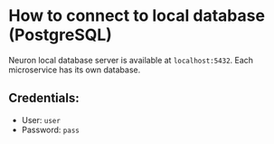 # How to connect to local database (PostgreSQL)

Neuron local database server is available at `localhost:5432`. Each microservice has its own database.

## Credentials:

- User: `user`
- Password: `pass`